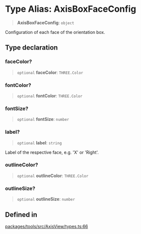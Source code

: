# Type Alias: AxisBoxFaceConfig

> **AxisBoxFaceConfig**: `object`

Configuration of each face of the orientation box.

## Type declaration

### faceColor?

> `optional` **faceColor**: `THREE.Color`

### fontColor?

> `optional` **fontColor**: `THREE.Color`

### fontSize?

> `optional` **fontSize**: `number`

### label?

> `optional` **label**: `string`

Label of the respective face, e.g. 'X' or 'Right'.

### outlineColor?

> `optional` **outlineColor**: `THREE.Color`

### outlineSize?

> `optional` **outlineSize**: `number`

## Defined in

[packages/tools/src/AxisView/types.ts:66](https://github.com/cognitedata/reveal/blob/2acd9d17229d2bc8e309653b4d6a39ad941e44f1/viewer/packages/tools/src/AxisView/types.ts#L66)
